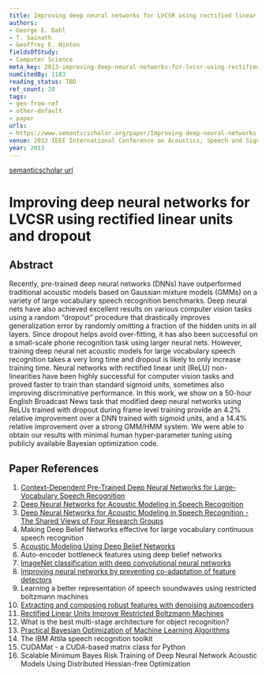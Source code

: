 ```yaml
---
title: Improving deep neural networks for LVCSR using rectified linear units and dropout
authors:
- George E. Dahl
- T. Sainath
- Geoffrey E. Hinton
fieldsOfStudy:
- Computer Science
meta_key: 2013-improving-deep-neural-networks-for-lvcsr-using-rectified-linear-units-and-dropout
numCitedBy: 1183
reading_status: TBD
ref_count: 20
tags:
- gen-from-ref
- other-default
- paper
urls:
- https://www.semanticscholar.org/paper/Improving-deep-neural-networks-for-LVCSR-using-and-Dahl-Sainath/1a3c74c7b11ad5635570932577cdde2a3f7a6a5c?sort=total-citations
venue: 2013 IEEE International Conference on Acoustics, Speech and Signal Processing
year: 2013
---
```


[semanticscholar url](https://www.semanticscholar.org/paper/Improving-deep-neural-networks-for-LVCSR-using-and-Dahl-Sainath/1a3c74c7b11ad5635570932577cdde2a3f7a6a5c?sort=total-citations)

# Improving deep neural networks for LVCSR using rectified linear units and dropout

## Abstract

Recently, pre-trained deep neural networks (DNNs) have outperformed traditional acoustic models based on Gaussian mixture models (GMMs) on a variety of large vocabulary speech recognition benchmarks. Deep neural nets have also achieved excellent results on various computer vision tasks using a random “dropout” procedure that drastically improves generalization error by randomly omitting a fraction of the hidden units in all layers. Since dropout helps avoid over-fitting, it has also been successful on a small-scale phone recognition task using larger neural nets. However, training deep neural net acoustic models for large vocabulary speech recognition takes a very long time and dropout is likely to only increase training time. Neural networks with rectified linear unit (ReLU) non-linearities have been highly successful for computer vision tasks and proved faster to train than standard sigmoid units, sometimes also improving discriminative performance. In this work, we show on a 50-hour English Broadcast News task that modified deep neural networks using ReLUs trained with dropout during frame level training provide an 4.2% relative improvement over a DNN trained with sigmoid units, and a 14.4% relative improvement over a strong GMM/HMM system. We were able to obtain our results with minimal human hyper-parameter tuning using publicly available Bayesian optimization code.

## Paper References

1. [Context-Dependent Pre-Trained Deep Neural Networks for Large-Vocabulary Speech Recognition](2012-context-dependent-pre-trained-deep-neural-networks-for-large-vocabulary-speech-recognition)
2. [Deep Neural Networks for Acoustic Modeling in Speech Recognition](2012-deep-neural-networks-for-acoustic-modeling-in-speech-recognition)
3. [Deep Neural Networks for Acoustic Modeling in Speech Recognition - The Shared Views of Four Research Groups](2012-deep-neural-networks-for-acoustic-modeling-in-speech-recognition-the-shared-views-of-four-research-groups)
4. Making Deep Belief Networks effective for large vocabulary continuous speech recognition
5. [Acoustic Modeling Using Deep Belief Networks](2012-acoustic-modeling-using-deep-belief-networks)
6. Auto-encoder bottleneck features using deep belief networks
7. [ImageNet classification with deep convolutional neural networks](2012-alexnet.md)
8. [Improving neural networks by preventing co-adaptation of feature detectors](2012-improving-neural-networks-by-preventing-co-adaptation-of-feature-detectors)
9. Learning a better representation of speech soundwaves using restricted boltzmann machines
10. [Extracting and composing robust features with denoising autoencoders](2008-extracting-and-composing-robust-features-with-denoising-autoencoders)
11. [Rectified Linear Units Improve Restricted Boltzmann Machines](2010-rectified-linear-units-improve-restricted-boltzmann-machines)
12. What is the best multi-stage architecture for object recognition?
13. [Practical Bayesian Optimization of Machine Learning Algorithms](2012-practical-bayesian-optimization-of-machine-learning-algorithms)
14. The IBM Attila speech recognition toolkit
15. CUDAMat - a CUDA-based matrix class for Python
16. Scalable Minimum Bayes Risk Training of Deep Neural Network Acoustic Models Using Distributed Hessian-free Optimization
